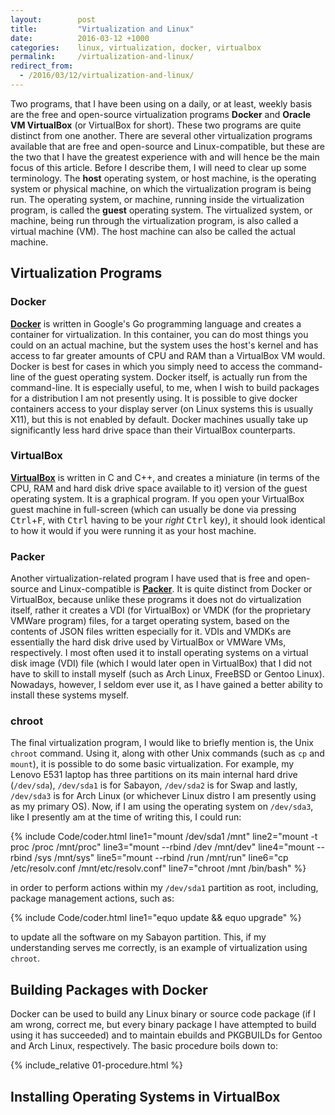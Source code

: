 ```yaml
---
layout:        post
title:         "Virtualization and Linux"
date:          2016-03-12 +1000
categories:    linux, virtualization, docker, virtualbox
permalink:     /virtualization-and-linux/
redirect_from:
  - /2016/03/12/virtualization-and-linux/
---
```


Two programs, that I have been using on a daily, or at least, weekly basis are the free and open-source virtualization programs **Docker** and **Oracle VM VirtualBox** (or VirtualBox for short). These two programs are quite distinct from one another. There are several other virtualization programs available that are free and open-source and Linux-compatible, but these are the two that I have the greatest experience with and will hence be the main focus of this article. Before I describe them, I will need to clear up some terminology. The **host** operating system, or host machine, is the operating system or physical machine, on which the virtualization program is being run. The operating system, or machine, running inside the virtualization program, is called the **guest** operating system. The virtualized system, or machine, being run through the virtualization program, is also called a virtual machine (VM). The host machine can also be called the actual machine.

## Virtualization Programs

### Docker
[**Docker**](https://www.docker.com/) is written in Google's Go programming language and creates a container for virtualization. In this container, you can do most things you could on an actual machine, but the system uses the host's kernel and has access to far greater amounts of CPU and RAM than a VirtualBox VM would. Docker is best for cases in which you simply need to access the command-line of the guest operating system. Docker itself, is actually run from the command-line. It is especially useful, to me, when I wish to build packages for a distribution I am not presently using. It is possible to give docker containers access to your display server (on Linux systems this is usually X11), but this is not enabled by default. Docker machines usually take up significantly less hard drive space than their VirtualBox counterparts.

### VirtualBox
[**VirtualBox**](https://www.virtualbox.org/) is written in C and C++, and creates a miniature (in terms of the CPU, RAM and hard disk drive space available to it) version of the guest operating system. It is a graphical program. If you open your VirtualBox guest machine in full-screen (which can usually be done via pressing <kbd>Ctrl</kbd>+<kbd>F</kbd>, with <kbd>Ctrl</kbd> having to be your *right* <kbd>Ctrl</kbd> key), it should look identical to how it would if you were running it as your host machine.

### Packer
Another virtualization-related program I have used that is free and open-source and Linux-compatible is [**Packer**](https://www.packer.io/). It is quite distinct from Docker or VirtualBox, because unlike these programs it does not do virtualization itself, rather it creates a VDI (for VirtualBox) or VMDK (for the proprietary VMWare program) files, for a target operating system, based on the contents of JSON files written especially for it. VDIs and VMDKs are essentially the hard disk drive used by VirtualBox or VMWare VMs, respectively. I most often used it to install operating systems on a virtual disk image (VDI) file (which I would later open in VirtualBox) that I did not have to skill to install myself (such as Arch Linux, FreeBSD or Gentoo Linux). Nowadays, however, I seldom ever use it, as I have gained a better ability to install these systems myself.

### chroot
The final virtualization program, I would like to briefly mention is, the Unix `chroot` command. Using it, along with other Unix commands (such as `cp` and `mount`), it is possible to do some basic virtualization. For example, my Lenovo E531 laptop has three partitions on its main internal hard drive (`/dev/sda`), `/dev/sda1` is for Sabayon, `/dev/sda2` is for Swap and lastly, `/dev/sda3` is for Arch Linux (or whichever Linux distro I am presently using as my primary OS). Now, if I am using the operating system on `/dev/sda3`, like I presently am at the time of writing this, I could run:

{% include Code/coder.html line1="mount /dev/sda1 /mnt" line2="mount -t proc /proc /mnt/proc" line3="mount --rbind /dev /mnt/dev" line4="mount --rbind /sys /mnt/sys" line5="mount --rbind /run /mnt/run" line6="cp /etc/resolv.conf /mnt/etc/resolv.conf" line7="chroot /mnt /bin/bash" %}

in order to perform actions within my `/dev/sda1` partition as root, including, package management actions, such as:

{% include Code/coder.html line1="equo update && equo upgrade" %}

to update all the software on my Sabayon partition. This, if my understanding serves me correctly, is an example of virtualization using `chroot`.

## Building Packages with Docker
Docker can be used to build any Linux binary or source code package (if I am wrong, correct me, but every binary package I have attempted to build using it has succeeded) and to maintain ebuilds and PKGBUILDs for Gentoo and Arch Linux, respectively. The basic procedure boils down to:

{% include_relative 01-procedure.html %}

## Installing Operating Systems in VirtualBox
